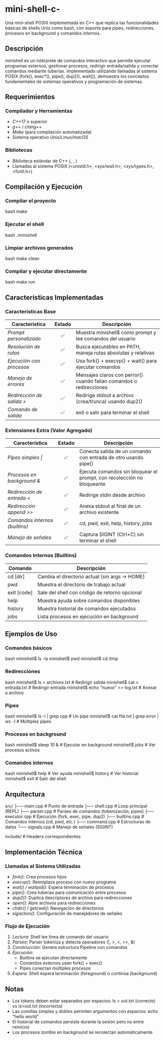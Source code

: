 # mini-shell-c-

Una mini-shell POSIX implementada en C++ que replica las funcionalidades básicas de shells Unix como bash, con soporte para pipes, redirecciones, procesos en background y comandos internos.

## Descripción

minishell es un intérprete de comandos interactivo que permite ejecutar programas externos, gestionar procesos, redirigir entrada/salida y conectar comandos mediante tuberías. Implementado utilizando llamadas al sistema POSIX (fork(), exec*(), pipe(), dup2(), wait()), demuestra los conceptos fundamentales de sistemas operativos y programación de sistemas.

## Requerimientos

### Compilador y Herramientas
- *C++17* o superior
- *g++* / *clang++*
- *Make* (para compilación automatizada)
- Sistema operativo *Unix/Linux/macOS*

### Bibliotecas
- Biblioteca estándar de C++ (<iostream>, <string>, <vector>)
- Llamadas al sistema POSIX (<unistd.h>, <sys/wait.h>, <sys/types.h>, <fcntl.h>)

## Compilación y Ejecución

### Compilar el proyecto
bash
make


### Ejecutar el shell
bash
./minishell


### Limpiar archivos generados
bash
make clean


### Compilar y ejecutar directamente
bash
make run


## Características Implementadas

### Características Base

| Característica | Estado | Descripción |
|---|:---:|---|
| *Prompt personalizado* | ✅ | Muestra minishell$ como prompt y lee comandos del usuario |
| *Resolución de rutas* | ✅ | Busca ejecutables en PATH, maneja rutas absolutas y relativas |
| *Ejecución con procesos* | ✅ | Usa fork() + execvp() + wait() para ejecutar comandos |
| *Manejo de errores* | ✅ | Mensajes claros con perror() cuando fallan comandos o redirecciones |
| *Redirección de salida >* | ✅ | Redirige stdout a archivo (crea/trunca) usando dup2() |
| *Comando de salida* | ✅ | exit o salir para terminar el shell |

### Extensiones Extra (Valor Agregado)

| Característica | Estado | Descripción |
|---|:---:|---|
| *Pipes simples \|* | ✅ | Conecta salida de un comando con entrada de otro usando pipe() |
| *Procesos en background &* | ✅ | Ejecuta comandos sin bloquear el prompt, con recolección no bloqueante |
| *Redirección de entrada <* | ✅ | Redirige stdin desde archivo |
| *Redirección append >>* | ✅ | Anexa stdout al final de un archivo existente |
| *Comandos internos (builtins)* | ✅ | cd, pwd, exit, help, history, jobs |
| *Manejo de señales* | ✅ | Captura SIGINT (Ctrl+C) sin terminar el shell |

### Comandos Internos (Builtins)

| Comando | Descripción |
|---|---|
| cd [dir] | Cambia el directorio actual (sin args → HOME) |
| pwd | Muestra el directorio de trabajo actual |
| exit [code] | Sale del shell con código de retorno opcional |
| help | Muestra ayuda sobre comandos disponibles |
| history | Muestra historial de comandos ejecutados |
| jobs | Lista procesos en ejecución en background |

## Ejemplos de Uso

### Comandos básicos
bash
minishell$ ls -la
minishell$ pwd
minishell$ cd /tmp


### Redirecciones
bash
minishell$ ls > archivos.txt          # Redirigir salida
minishell$ cat < entrada.txt          # Redirigir entrada
minishell$ echo "nuevo" >> log.txt    # Anexar a archivo


### Pipes
bash
minishell$ ls -l | grep cpp           # Un pipe
minishell$ cat file.txt | grep error | wc -l    # Múltiples pipes


### Procesos en background
bash
minishell$ sleep 10 &                 # Ejecutar en background
minishell$ jobs                        # Ver procesos activos


### Comandos internos
bash
minishell$ help                        # Ver ayuda
minishell$ history                     # Ver historial
minishell$ exit                        # Salir del shell


## Arquitectura


src/
├── main.cpp        # Punto de entrada
├── shell.cpp       # Loop principal (REPL)
├── parser.cpp      # Parseo de comandos (tokenización, pipes)
├── executor.cpp    # Ejecución (fork, exec, pipe, dup2)
├── builtins.cpp    # Comandos internos (cd, pwd, etc.)
├── command.cpp     # Estructuras de datos
└── signals.cpp     # Manejo de señales (SIGINT)

include/            # Headers correspondientes


## Implementación Técnica

### Llamadas al Sistema Utilizadas
- *fork()*: Crea procesos hijos
- *execvp()*: Reemplaza proceso con nuevo programa
- *wait() / waitpid()*: Espera terminación de procesos
- *pipe()*: Crea tuberías para comunicación entre procesos
- *dup2()*: Duplica descriptores de archivo para redirecciones
- *open()*: Abre archivos para redirecciones
- *chdir()* / *getcwd()*: Navegación de directorios
- *sigaction()*: Configuración de manejadores de señales

### Flujo de Ejecución
1. *Lectura*: Shell lee línea de comando del usuario
2. *Parseo*: Parser tokeniza y detecta operadores (|, >, <, >>, &)
3. *Construcción*: Genera estructura Pipeline con comandos
4. *Ejecución*: 
   - Builtins se ejecutan directamente
   - Comandos externos usan fork() + exec()
   - Pipes conectan múltiples procesos
5. *Espera*: Shell espera terminación (foreground) o continúa (background)

## Notas

- Los tokens deben estar separados por espacios: ls > out.txt (correcto) vs ls>out.txt (incorrecto)
- Las comillas simples y dobles permiten argumentos con espacios: echo "hello world"
- El historial de comandos persiste durante la sesión pero no entre reinicios
- Los procesos zombie en background se recolectan automáticamente